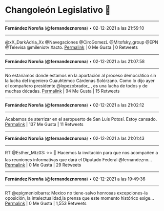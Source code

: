 # Changoleón Legislativo 🙈
*****
**Fernández Noroña** (**@fernandeznorona**) • 02-12-2021 a las 21:59:10
*****
@xX_DarkAdria_Xx @Navegaciones @CiroGomezL @Mitofsky_group @EPN @Televisa @mileniotv Xacto.
[Permalink](https://twitter.com/fernandeznorona/status/1466648182042292224) | 0 Me Gusta | 0 Retweets
*****
**Fernández Noroña** (**@fernandeznorona**) • 02-12-2021 a las 21:07:58
*****
No estaríamos donde estamos en la aportación al proceso democrático sin la lucha del ingeniero Cuauhtémoc Cárdenas Solórzano. Como lo dijo ayer el compañero presidente @lopezobrador_ , es una lucha de todos y de muchas décadas.
[Permalink](https://twitter.com/fernandeznorona/status/1466635296515268609) | 94 Me Gusta | 15 Retweets
*****
**Fernández Noroña** (**@fernandeznorona**) • 02-12-2021 a las 21:02:12
*****
Acabamos de aterrizar en el aeropuerto de San Luis Potosí. Estoy cansado.
[Permalink](https://twitter.com/fernandeznorona/status/1466633848138182656) | 137 Me Gusta | 11 Retweets
*****
**Fernández Noroña** (**@fernandeznorona**) • 02-12-2021 a las 21:01:43
*****
RT @Esther_Mtz03: ⭐⭐ || Hacemos la invitación para que nos acompañen a las reuniones informativas que dará el Diputado Federal @fernandezno…
[Permalink](https://twitter.com/fernandeznorona/status/1466633726096465923) | 0 Me Gusta | 29 Retweets
*****
**Fernández Noroña** (**@fernandeznorona**) • 02-12-2021 a las 19:49:36
*****
RT @epigmenioibarra: Mexico no tiene-salvo honrosas excepciones-la oposición, la intelectualidad,la prensa que este momento histórico exige…
[Permalink](https://twitter.com/fernandeznorona/status/1466615577582379010) | 0 Me Gusta | 1,553 Retweets